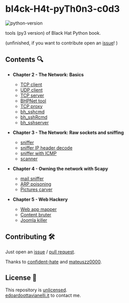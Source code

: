 # bl4ck-H4t-pyTh0n3-c0d3

![python-version](https://github.com/edoardottt/images/blob/main/black-hat-python-code/python-version.svg)

tools (py3 version) of Black Hat Python book.

(unfinished, if you want to contribute open an [issue](https://github.com/edoardottt/black-hat-python3-code/issues)! )

Contents 🔍
---------

- **Chapter 2 - The Network: Basics**
  
  - [TCP client](https://github.com/edoardottt/black-hat-python3-code/blob/master/tcp_client.py)
  - [UDP client](https://github.com/edoardottt/black-hat-python3-code/blob/master/udp_client.py)
  - [TCP server](https://github.com/edoardottt/black-hat-python3-code/blob/master/tcp_server.py)
  - [BHPNet tool](https://github.com/edoardottt/black-hat-python3-code/blob/master/bhpnet.py)
  - [TCP proxy](https://github.com/edoardottt/black-hat-python3-code/blob/master/tcp_proxy.py)
  - [bh_sshcmd](https://github.com/edoardottt/black-hat-python3-code/blob/master/bh_sshcmd.py)
  - [bh_sshRcmd](https://github.com/edoardottt/black-hat-python3-code/blob/master/bh_sshRcmd.py)
  - [bh_sshserver](https://github.com/edoardottt/black-hat-python3-code/blob/master/bh_sshserver.py)

- **Chapter 3 - The Network: Raw sockets and sniffing**

  - [sniffer](https://github.com/edoardottt/black-hat-python3-code/blob/master/sniffer.py)
  - [sniffer IP header decode](https://github.com/edoardottt/black-hat-python3-code/blob/master/sniffer_ip_header_decode.py)
  - [sniffer with ICMP](https://github.com/edoardottt/black-hat-python3-code/blob/master/sniffer_with_icmp.py)
  - [scanner](https://github.com/edoardottt/black-hat-python3-code/blob/master/scanner.py)

- **Chapter 4 - Owning the network with Scapy**

  - [mail sniffer](https://github.com/edoardottt/black-hat-python3-code/blob/master/mail_sniffer.py)
  - [ARP poisoning](https://github.com/edoardottt/black-hat-python3-code/blob/master/arper.py)
  - [Pictures carver](https://github.com/edoardottt/black-hat-python3-code/blob/master/pic_carver.py)
  

- **Chapter 5 - Web Hackery**

  - [Web app mapper](https://github.com/edoardottt/black-hat-python3-code/blob/master/web_app_mapper.py)
  - [Content bruter](https://github.com/edoardottt/black-hat-python3-code/blob/master/content_bruter.py)
  - [Joomla killer](https://github.com/edoardottt/black-hat-python3-code/blob/master/joomla_killer.py)
    
Contributing 🛠
-------

Just open an [issue](https://github.com/edoardottt/black-hat-python3-code/issues) / [pull request](https://github.com/edoardottt/black-hat-python3-code/pulls).

Thanks to [confident-hate](https://github.com/confident-hate) and [mateuszz0000](https://github.com/mateuszz0000).

License 📝
-------

This repository is [unlicensed](https://github.com/edoardottt/black-hat-python3-code/blob/master/LICENSE).  
[edoardoottavianelli.it](https://www.edoardoottavianelli.it) to contact me.
